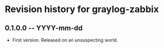 # Revision history for graylog-zabbix

## 0.1.0.0 -- YYYY-mm-dd

* First version. Released on an unsuspecting world.
